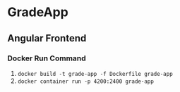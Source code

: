 # GradeApp

## Angular Frontend

### Docker Run Command
1. ```docker build -t grade-app -f Dockerfile grade-app```
2. ```docker container run -p 4200:2400 grade-app```